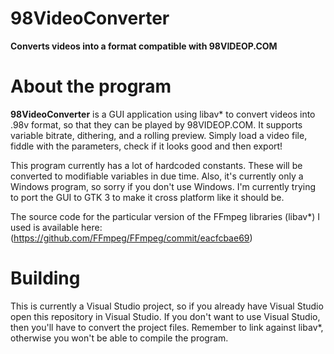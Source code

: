 # 98VideoConverter
**Converts videos into a format compatible with 98VIDEOP.COM**

# About the program
**98VideoConverter** is a GUI application using libav\* to convert videos into .98v format, so that they can be played by 98VIDEOP.COM. It supports variable bitrate, dithering, and a rolling preview. Simply load a video file, fiddle with the parameters, check if it looks good and then export!

This program currently has a lot of hardcoded constants. These will be converted to modifiable variables in due time. Also, it's currently only a Windows program, so sorry if you don't use Windows. I'm currently trying to port the GUI to GTK 3 to make it cross platform like it should be.

The source code for the particular version of the FFmpeg libraries (libav\*) I used is available here: (https://github.com/FFmpeg/FFmpeg/commit/eacfcbae69)

# Building
This is currently a Visual Studio project, so if you already have Visual Studio open this repository in Visual Studio. If you don't want to use Visual Studio, then you'll have to convert the project files. Remember to link against libav\*, otherwise you won't be able to compile the program.